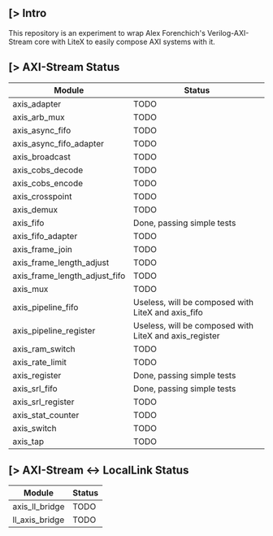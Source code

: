 [> Intro
--------
This repository is an experiment to wrap Alex Forenchich's Verilog-AXI-Stream core with LiteX to easily compose AXI systems with it.

[> AXI-Stream Status
---------------------

| Module                        | Status                                                 |
|-------------------------------|--------------------------------------------------------|
| axis_adapter                  | TODO                                                   |
| axis_arb_mux                  | TODO                                                   |
| axis_async_fifo               | TODO                                                   |
| axis_async_fifo_adapter       | TODO                                                   |
| axis_broadcast                | TODO                                                   |
| axis_cobs_decode              | TODO                                                   |
| axis_cobs_encode              | TODO                                                   |
| axis_crosspoint               | TODO                                                   |
| axis_demux                    | TODO                                                   |
| axis_fifo                     | Done, passing simple tests                             |
| axis_fifo_adapter             | TODO                                                   |
| axis_frame_join               | TODO                                                   |
| axis_frame_length_adjust      | TODO                                                   |
| axis_frame_length_adjust_fifo | TODO                                                   |
| axis_mux                      | TODO                                                   |
| axis_pipeline_fifo            | Useless, will be composed with LiteX and axis_fifo     |
| axis_pipeline_register        | Useless, will be composed with LiteX and axis_register |
| axis_ram_switch               | TODO                                                   |
| axis_rate_limit               | TODO                                                   |
| axis_register                 | Done, passing simple tests                             |
| axis_srl_fifo                 | Done, passing simple tests                             |
| axis_srl_register             | TODO                                                   |
| axis_stat_counter             | TODO                                                   |
| axis_switch                   | TODO                                                   |
| axis_tap                      | TODO                                                   |

[> AXI-Stream <-> LocalLink Status
----------------------------------

| Module                        | Status                     |
|-------------------------------|----------------------------|
| axis_ll_bridge                | TODO                       |
| ll_axis_bridge                | TODO                       |
